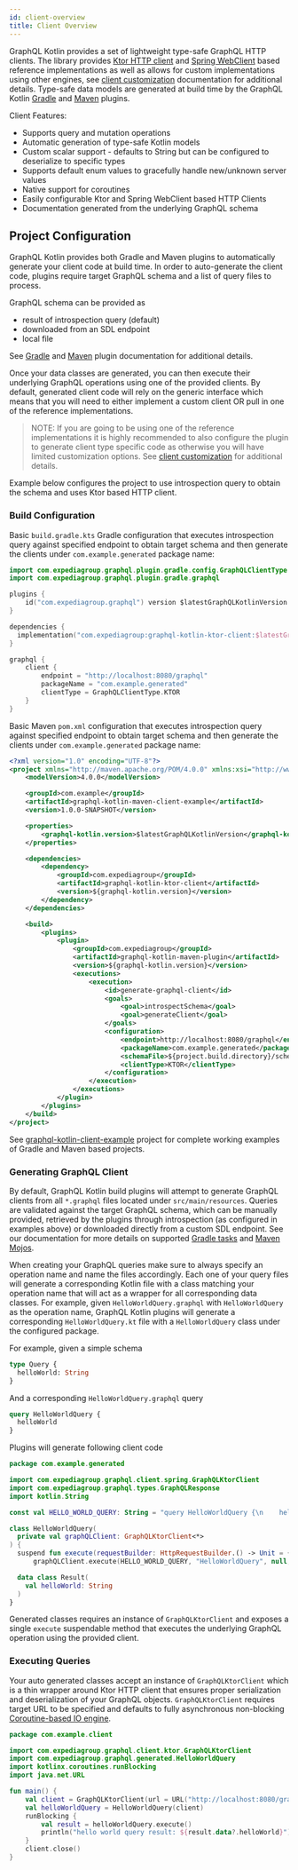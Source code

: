 ```yaml
---
id: client-overview
title: Client Overview
---
```


GraphQL Kotlin provides a set of lightweight type-safe GraphQL HTTP clients. The library provides [Ktor HTTP client](https://ktor.io/clients/index.html)
and [Spring WebClient](https://docs.spring.io/spring-boot/docs/current/reference/html/spring-boot-features.html#boot-features-webclient)
based reference implementations as well as allows for custom implementations using other engines, see [client customization](client-customization.md)
documentation for additional details. Type-safe data models are generated at build time by the GraphQL Kotlin [Gradle](../plugins/gradle-plugin-tasks.md)
and [Maven](../plugins/maven-plugin-goals.md) plugins.

Client Features:
* Supports query and mutation operations
* Automatic generation of type-safe Kotlin models
* Custom scalar support - defaults to String but can be configured to deserialize to specific types
* Supports default enum values to gracefully handle new/unknown server values
* Native support for coroutines
* Easily configurable Ktor and Spring WebClient based HTTP Clients
* Documentation generated from the underlying GraphQL schema

## Project Configuration

GraphQL Kotlin provides both Gradle and Maven plugins to automatically generate your client code at build time. In order
to auto-generate the client code, plugins require target GraphQL schema and a list of query files to process.

GraphQL schema can be provided as

* result of introspection query (default)
* downloaded from an SDL endpoint
* local file

See [Gradle](https://expediagroup.github.io/graphql-kotlin/docs/plugins/gradle-plugin) and [Maven](https://expediagroup.github.io/graphql-kotlin/docs/plugins/maven-plugin)
plugin documentation for additional details.

Once your data classes are generated, you can then execute their underlying GraphQL operations using one of the provided
clients. By default, generated client code will rely on the generic interface which means that you will need to either
implement a custom client OR pull in one of the reference implementations.

> NOTE: If you are going to be using one of the reference implementations it is highly recommended to also configure the
plugin to generate client type specific code as otherwise you will have limited customization options. See [client customization](client-customization.md)
for additional details.

Example below configures the project to use introspection query to obtain the schema and uses Ktor based HTTP client.

### Build Configuration

<!--DOCUSAURUS_CODE_TABS-->
<!--Gradle-->

Basic `build.gradle.kts` Gradle configuration that executes introspection query against specified endpoint to obtain target
schema and then generate the clients under `com.example.generated` package name:

```kotlin
import com.expediagroup.graphql.plugin.gradle.config.GraphQLClientType
import com.expediagroup.graphql.plugin.gradle.graphql

plugins {
    id("com.expediagroup.graphql") version $latestGraphQLKotlinVersion
}

dependencies {
  implementation("com.expediagroup:graphql-kotlin-ktor-client:$latestGraphQLKotlinVersion")
}

graphql {
    client {
        endpoint = "http://localhost:8080/graphql"
        packageName = "com.example.generated"
        clientType = GraphQLClientType.KTOR
    }
}
```

<!--Maven-->

Basic Maven `pom.xml` configuration that executes introspection query against specified endpoint to obtain target
schema and then generate the clients under `com.example.generated` package name:

```xml
<?xml version="1.0" encoding="UTF-8"?>
<project xmlns="http://maven.apache.org/POM/4.0.0" xmlns:xsi="http://www.w3.org/2001/XMLSchema-instance" xsi:schemaLocation="http://maven.apache.org/POM/4.0.0 http://maven.apache.org/xsd/maven-4.0.0.xsd">
    <modelVersion>4.0.0</modelVersion>

    <groupId>com.example</groupId>
    <artifactId>graphql-kotlin-maven-client-example</artifactId>
    <version>1.0.0-SNAPSHOT</version>

    <properties>
        <graphql-kotlin.version>$latestGraphQLKotlinVersion</graphql-kotlin.version>
    </properties>

    <dependencies>
        <dependency>
            <groupId>com.expediagroup</groupId>
            <artifactId>graphql-kotlin-ktor-client</artifactId>
            <version>${graphql-kotlin.version}</version>
        </dependency>
    </dependencies>

    <build>
        <plugins>
            <plugin>
                <groupId>com.expediagroup</groupId>
                <artifactId>graphql-kotlin-maven-plugin</artifactId>
                <version>${graphql-kotlin.version}</version>
                <executions>
                    <execution>
                        <id>generate-graphql-client</id>
                        <goals>
                            <goal>introspectSchema</goal>
                            <goal>generateClient</goal>
                        </goals>
                        <configuration>
                            <endpoint>http://localhost:8080/graphql</endpoint>
                            <packageName>com.example.generated</packageName>
                            <schemaFile>${project.build.directory}/schema.graphql</schemaFile>
                            <clientType>KTOR</clientType>
                        </configuration>
                    </execution>
                </executions>
            </plugin>
        </plugins>
    </build>
</project>
```

<!--END_DOCUSAURUS_CODE_TABS-->

See [graphql-kotlin-client-example](https://github.com/ExpediaGroup/graphql-kotlin/tree/master/examples/client) project for complete
working examples of Gradle and Maven based projects.

### Generating GraphQL Client

By default, GraphQL Kotlin build plugins will attempt to generate GraphQL clients from all `*.graphql` files located under
`src/main/resources`. Queries are validated against the target GraphQL schema, which can be manually provided, retrieved by
the plugins through introspection (as configured in examples above) or downloaded directly from a custom SDL endpoint.
See our documentation for more details on supported [Gradle tasks](../plugins/gradle-plugin-tasks.md)
and [Maven Mojos](../plugins/maven-plugin-goals.md).

When creating your GraphQL queries make sure to always specify an operation name and name the files accordingly. Each
one of your query files will generate a corresponding Kotlin file with a class matching your operation
name that will act as a wrapper for all corresponding data classes. For example, given `HelloWorldQuery.graphql` with
`HelloWorldQuery` as the operation name, GraphQL Kotlin plugins will generate a corresponding `HelloWorldQuery.kt` file
with a `HelloWorldQuery` class under the configured package.

For example, given a simple schema

```graphql
type Query {
  helloWorld: String
}
```

And a corresponding `HelloWorldQuery.graphql` query

```graphql
query HelloWorldQuery {
  helloWorld
}
```

Plugins will generate following client code

```kotlin
package com.example.generated

import com.expediagroup.graphql.client.spring.GraphQLKtorClient
import com.expediagroup.graphql.types.GraphQLResponse
import kotlin.String

const val HELLO_WORLD_QUERY: String = "query HelloWorldQuery {\n    helloWorld\n}"

class HelloWorldQuery(
  private val graphQLClient: GraphQLKtorClient<*>
) {
  suspend fun execute(requestBuilder: HttpRequestBuilder.() -> Unit = {}): GraphQLResponse<HelloWorldQuery.Result> =
      graphQLClient.execute(HELLO_WORLD_QUERY, "HelloWorldQuery", null, requestBuilder)

  data class Result(
    val helloWorld: String
  )
}
```

Generated classes requires an instance of `GraphQLKtorClient` and exposes a single `execute` suspendable method that executes
the underlying GraphQL operation using the provided client.

### Executing Queries

Your auto generated classes accept an instance of `GraphQLKtorClient` which is a thin wrapper around Ktor HTTP client that
ensures proper serialization and deserialization of your GraphQL objects. `GraphQLKtorClient` requires target URL to be
specified and defaults to fully asynchronous non-blocking [Coroutine-based IO engine](https://ktor.io/clients/http-client/engines.html#cio).

```kotlin
package com.example.client

import com.expediagroup.graphql.client.ktor.GraphQLKtorClient
import com.expediagroup.graphql.generated.HelloWorldQuery
import kotlinx.coroutines.runBlocking
import java.net.URL

fun main() {
    val client = GraphQLKtorClient(url = URL("http://localhost:8080/graphql"))
    val helloWorldQuery = HelloWorldQuery(client)
    runBlocking {
        val result = helloWorldQuery.execute()
        println("hello world query result: ${result.data?.helloWorld}")
    }
    client.close()
}
```
